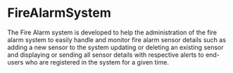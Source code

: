 # FireAlarmSystem

The Fire Alarm system is developed to help the administration of the fire alarm system to easily handle and monitor fire alarm sensor details such as adding a new sensor to the system updating or deleting an existing sensor and displaying or sending all sensor details with respective alerts to end-users who are registered in the system for a given time.
